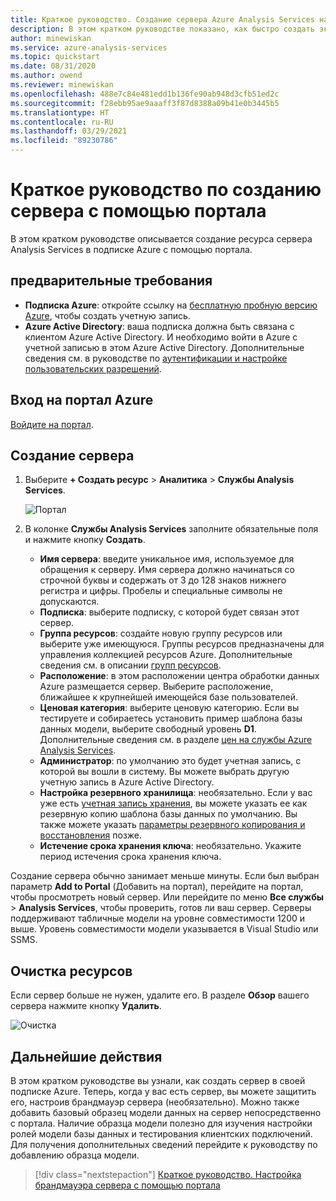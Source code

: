 ```yaml
---
title: Краткое руководство. Создание сервера Azure Analysis Services на портале Azure  | Документация Майкрософт
description: В этом кратком руководстве показано, как быстро создать экземпляр сервера Azure Analysis Services с помощью портал Azure.
author: minewiskan
ms.service: azure-analysis-services
ms.topic: quickstart
ms.date: 08/31/2020
ms.author: owend
ms.reviewer: minewiskan
ms.openlocfilehash: 488e7c84e481edd1b136fe90ab948d3cfb51ed2c
ms.sourcegitcommit: f28ebb95ae9aaaff3f87d8388a09b41e0b3445b5
ms.translationtype: HT
ms.contentlocale: ru-RU
ms.lasthandoff: 03/29/2021
ms.locfileid: "89230786"
---
```

# <a name="quickstart-create-a-server---portal"></a>Краткое руководство по созданию сервера с помощью портала

В этом кратком руководстве описывается создание ресурса сервера Analysis Services в подписке Azure с помощью портала.

## <a name="prerequisites"></a>предварительные требования 

* **Подписка Azure**: откройте ссылку на [бесплатную пробную версию Azure](https://azure.microsoft.com/offers/ms-azr-0044p/), чтобы создать учетную запись.
* **Azure Active Directory**: ваша подписка должна быть связана с клиентом Azure Active Directory. И необходимо войти в Azure с учетной записью в этом Azure Active Directory. Дополнительные сведения см. в руководстве по [аутентификации и настройке пользовательских разрешений](analysis-services-manage-users.md).

## <a name="sign-in-to-the-azure-portal"></a>Вход на портал Azure 

[Войдите на портал](https://portal.azure.com).


## <a name="create-a-server"></a>Создание сервера

1. Выберите **+ Создать ресурс** > **Аналитика** > **Службы Analysis Services**.

    ![Портал](./media/analysis-services-create-server/aas-create-server-portal.png)

2. В колонке **Службы Analysis Services** заполните обязательные поля и нажмите кнопку **Создать**.
   
   * **Имя сервера**: введите уникальное имя, используемое для обращения к серверу. Имя сервера должно начинаться со строчной буквы и содержать от 3 до 128 знаков нижнего регистра и цифры. Пробелы и специальные символы не допускаются.
   * **Подписка**: выберите подписку, с которой будет связан этот сервер.
   * **Группа ресурсов**: создайте новую группу ресурсов или выберите уже имеющуюся. Группы ресурсов предназначены для управления коллекцией ресурсов Azure. Дополнительные сведения см. в описании [групп ресурсов](../azure-resource-manager/management/overview.md).
   * **Расположение**: в этом расположении центра обработки данных Azure размещается сервер. Выберите расположение, ближайшее к крупнейшей имеющейся базе пользователей.
   * **Ценовая категория**: выберите ценовую категорию. Если вы тестируете и собираетесь установить пример шаблона базы данных модели, выберите свободный уровень **D1**. Дополнительные сведения см. в разделе [цен на службы Azure Analysis Services](https://azure.microsoft.com/pricing/details/analysis-services/). 
   * **Администратор**: по умолчанию это будет учетная запись, с которой вы вошли в систему. Вы можете выбрать другую учетную запись в Azure Active Directory.
   * **Настройка резервного хранилища**: необязательно. Если у вас уже есть [учетная запись хранения](../storage/common/storage-introduction.md), вы можете указать ее как резервную копию шаблона базы данных по умолчанию. Вы также можете указать [параметры резервного копирования и восстановления](analysis-services-backup.md) позже.
   * **Истечение срока хранения ключа**: необязательно. Укажите период истечения срока хранения ключа.

Создание сервера обычно занимает меньше минуты. Если был выбран параметр **Add to Portal** (Добавить на портал), перейдите на портал, чтобы просмотреть новый сервер. Или перейдите по меню **Все службы** > **Analysis Services**, чтобы проверить, готов ли ваш сервер. Серверы поддерживают табличные модели на уровне совместимости 1200 и выше. Уровень совместимости модели указывается в Visual Studio или SSMS.

## <a name="clean-up-resources"></a>Очистка ресурсов

Если сервер больше не нужен, удалите его. В разделе **Обзор** вашего сервера нажмите кнопку **Удалить**. 

 ![Очистка](./media/analysis-services-create-server/aas-create-server-cleanup.png)


## <a name="next-steps"></a>Дальнейшие действия
В этом кратком руководстве вы узнали, как создать сервер в своей подписке Azure. Теперь, когда у вас есть сервер, вы можете защитить его, настроив брандмауэр сервера (необязательно). Можно также добавить базовый образец модели данных на сервер непосредственно с портала. Наличие образца модели полезно для изучения настройки ролей модели базы данных и тестирования клиентских подключений. Для получения дополнительных сведений перейдите к руководству по добавлению образца модели.

> [!div class="nextstepaction"]
> [Краткое руководство. Настройка брандмауэра сервера с помощью портала](analysis-services-qs-firewall.md)   